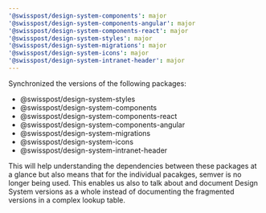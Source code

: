 ```yaml
---
'@swisspost/design-system-components': major
'@swisspost/design-system-components-angular': major
'@swisspost/design-system-components-react': major
'@swisspost/design-system-styles': major
'@swisspost/design-system-migrations': major
'@swisspost/design-system-icons': major
'@swisspost/design-system-intranet-header': major
---
```


Synchronized the versions of the following packages:

- @swisspost/design-system-styles
- @swisspost/design-system-components
- @swisspost/design-system-components-react
- @swisspost/design-system-components-angular
- @swisspost/design-system-migrations
- @swisspost/design-system-icons
- @swisspost/design-system-intranet-header

This will help understanding the dependencies between these packages at a glance but also means that for the individual pacakges, semver is no longer being used. This enables us also to talk about and document Design System versions as a whole instead of documenting the fragmented versions in a complex lookup table.
